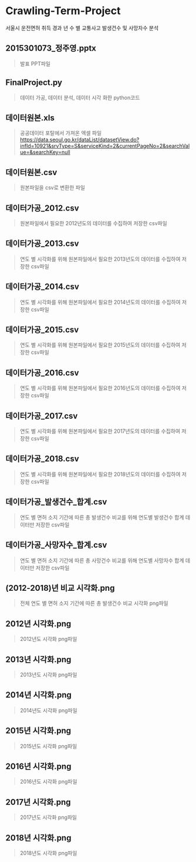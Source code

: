 # Crawling-Term-Project
서울시 운전면허 취득 경과 년 수 별 교통사고 발생건수 및 사망자수 분석

## 2015301073_정주영.pptx
> 발표 PPT파일

## FinalProject.py
> 데이터 가공, 데이터 분석, 데이터 시각 화한 python코드

## 데이터원본.xls
> 공공데이터 포탈에서 가져온 엑셀 파일
> https://data.seoul.go.kr/dataList/datasetView.do?infId=10921&srvType=S&serviceKind=2&currentPageNo=2&searchValue=&searchKey=null

## 데이터원본.csv 
> 원본파일을 csv로 변환한 파일

## 데이터가공_2012.csv
> 원본파일에서 필요한 2012년도의 데이터를 수집하여 저장한 csv파일

## 데이터가공_2013.csv
> 연도 별 시각화를 위해 원본파일에서 필요한 2013년도의 데이터를 수집하여 저장한 csv파일

## 데이터가공_2014.csv
> 연도 별 시각화를 위해 원본파일에서 필요한 2014년도의 데이터를 수집하여 저장한 csv파일

## 데이터가공_2015.csv
> 연도 별 시각화를 위해 원본파일에서 필요한 2015년도의 데이터를 수집하여 저장한 csv파일

## 데이터가공_2016.csv
> 연도 별 시각화를 위해 원본파일에서 필요한 2016년도의 데이터를 수집하여 저장한 csv파일

## 데이터가공_2017.csv
> 연도 별 시각화를 위해 원본파일에서 필요한 2017년도의 데이터를 수집하여 저장한 csv파일

## 데이터가공_2018.csv
> 연도 별 시각화를 위해 원본파일에서 필요한 2018년도의 데이터를 수집하여 저장한 csv파일

## 데이터가공_발생건수_합계.csv
> 연도 별 면허 소지 기간에 따른 총 발생건수 비교를 위해 연도별 발생건수 합계 데이터만 저장한 csv파일

## 데이터가공_사망자수_합계.csv
> 연도 별 면허 소지 기간에 따른 총 사망건수 비교를 위해 연도별 사망자수 합계 데이터만 저장한 csv파일

## (2012-2018)년 비교 시각화.png
> 전체 연도 별 면허 소지 기간에 따른 총 발생건수 비교 시각화 png파일

## 2012년 시각화.png
> 2012년도 시각화 png파일

## 2013년 시각화.png
> 2013년도 시각화 png파일

## 2014년 시각화.png
> 2014년도 시각화 png파일

## 2015년 시각화.png
> 2015년도 시각화 png파일

## 2016년 시각화.png
> 2016년도 시각화 png파일

## 2017년 시각화.png
> 2017년도 시각화 png파일

## 2018년 시각화.png
> 2018년도 시각화 png파일
